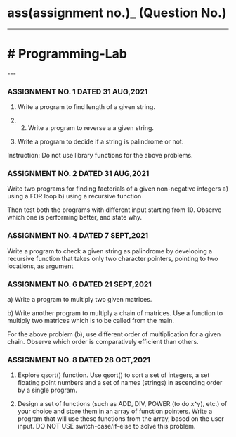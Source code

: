 # ass(assignment no.)_ (Question No.)
---
<h1> # Programming-Lab </h1>
---
<h3> ASSIGNMENT NO. 1 DATED 31 AUG,2021 </h3>

1. Write a program to find length of a given string.

2. 2. Write a program to reverse a a given string.

3. Write a program to decide if a string is palindrome or not.

Instruction: Do not use library functions for the above problems.

<h3> ASSIGNMENT NO. 2 DATED 31 AUG,2021 </h3>
Write two programs for finding factorials of a given non-negative integers
a) using a FOR loop
b) using a recursive function

Then test both the programs with different input starting from 10. Observe which one is performing better, and state why.

<h3> ASSIGNMENT NO. 4 DATED 7 SEPT,2021 </h3>
Write a program to check a given string as palindrome by developing a recursive function that takes only two character pointers, pointing to two locations, as argument

<h3> ASSIGNMENT NO. 6 DATED 21 SEPT,2021 </h3>

a) Write a program to multiply two given matrices.

b) Write another program to multiply a chain of matrices. Use a function to multiply two matrices which is to be called from the main.

For the above problem (b), use different order of multiplication for a given chain. Observe which order is comparatively efficient than others.

<h3> ASSIGNMENT NO. 8 DATED 28 OCT,2021 </h3>

1. Explore qsort() function. Use qsort() to sort a set of integers, a set floating point numbers and a set of names (strings) in ascending order by a single program.

2. Design a set of functions (such as ADD, DIV, POWER (to do x^y), etc.) of your choice and store them in an array of function pointers. Write a program that will use these functions from the array, based on the user input. DO NOT USE switch-case/if-else to solve this problem.
